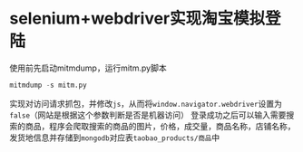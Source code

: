 # selenium+webdriver实现淘宝模拟登陆
使用前先启动mitmdump，运行mitm.py脚本
```python 
mitmdump -s mitm.py
```
实现对访问请求抓包，并修改`js`，从而将`window.navigator.webdriver`设置为`false`（网站是根据这个参数判断是否是机器访问）
登录成功之后可以输入需要搜索的商品，程序会爬取搜索的商品的图片，价格，成交量，商品名称，店铺名称，发货地信息并存储到`mongodb`对应表`taobao_products/商品`中

